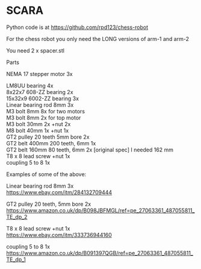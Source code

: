 # SCARA

Python code is at https://github.com/rpd123/chess-robot
 
For the chess robot you only need the LONG versions of arm-1 and arm-2
  
You need 2 x spacer.stl

Parts

NEMA 17 stepper motor 3x

LM8UU bearing 4x  
8x22x7 608-ZZ bearing 2x  
15x32x9 6002-ZZ bearing 3x  
Linear bearing rod 8mm 3x  
M3 bolt 8mm 8x for two motors  
M3 bolt 8mm 2x for top motor  
M3 bolt 30mm 2x +nut 2x  
M8 bolt 40mm 1x +nut 1x  
GT2 pulley 20 teeth 5mm bore  2x  
GT2 belt 400mm 200 teeth, 6mm 1x  
GT2 belt 160mm 80 teeth, 6mm 2x [original spec] I needed 162 mm    
T8 x 8 lead screw +nut 1x  
coupling 5 to 8 1x

Examples of some of the above:

Linear bearing rod 8mm 3x  
https://www.ebay.com/itm/284132709444

GT2 pulley 20 teeth, 5mm bore 2x  
https://www.amazon.co.uk/dp/B098JBFMGL/ref=pe_27063361_487055811_TE_dp_2
  
T8 x 8 lead screw +nut 1x  
https://www.ebay.com/itm/333736944160
  
coupling 5 to 8 1x  
https://www.amazon.co.uk/dp/B091397QGB/ref=pe_27063361_487055811_TE_dp_1

